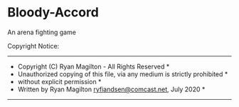 # Bloody-Accord
An arena fighting game

Copyright Notice:
 ********************************************************************************
 * Copyright (C) Ryan Magilton - All Rights Reserved                            *
 * Unauthorized copying of this file, via any medium is strictly prohibited     *
 * without explicit permission                                                  *
 * Written by Ryan Magilton <ryfiandsen@comcast.net>, July 2020                 *
 ********************************************************************************
